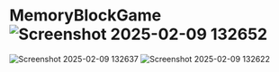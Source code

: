 # MemoryBlockGame![Screenshot 2025-02-09 132652](https://github.com/user-attachments/assets/3115b3ad-17e6-4454-88b3-d3d2ae671c20)
![Screenshot 2025-02-09 132637](https://github.com/user-attachments/assets/28e71df1-c21d-4785-8253-50e62f94feb4)
![Screenshot 2025-02-09 132622](https://github.com/user-attachments/assets/4de199eb-0ae2-43de-a4c7-5c5711f07de8)
